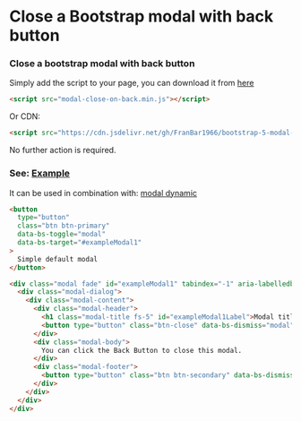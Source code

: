 Close a Bootstrap modal with back button
========================================
### Close a bootstrap modal with back button

Simply add the script to your page, you can download it from [here](https://github.com/FranBar1966/bootstrap-5-modal-close-on-back/tree/master/src)

```html
<script src="modal-close-on-back.min.js"></script>
```

Or CDN:

```html
<script src="https://cdn.jsdelivr.net/gh/FranBar1966/bootstrap-5-modal-close-on-back@master/src/modal-close-on-back.min.js"></script>
```

No further action is required.

### See: [Example](https://franbar1966.github.io/bootstrap-5-modal-dynamic/example/)

It can be used in combination with: [modal dynamic](https://github.com/FranBar1966/bootstrap-5-modal-dynamic)

```html
<button
  type="button"
  class="btn btn-primary"
  data-bs-toggle="modal"
  data-bs-target="#exampleModal1"
>
  Simple default modal
</button>

<div class="modal fade" id="exampleModal1" tabindex="-1" aria-labelledby="exampleModal1Label" aria-hidden="true">
  <div class="modal-dialog">
    <div class="modal-content">
      <div class="modal-header">
        <h1 class="modal-title fs-5" id="exampleModal1Label">Modal title</h1>
        <button type="button" class="btn-close" data-bs-dismiss="modal" aria-label="Close"></button>
      </div>
      <div class="modal-body">
        You can click the Back Button to close this modal.
      </div>
      <div class="modal-footer">
        <button type="button" class="btn btn-secondary" data-bs-dismiss="modal">Close</button>
      </div>
    </div>
  </div>
</div>
```
